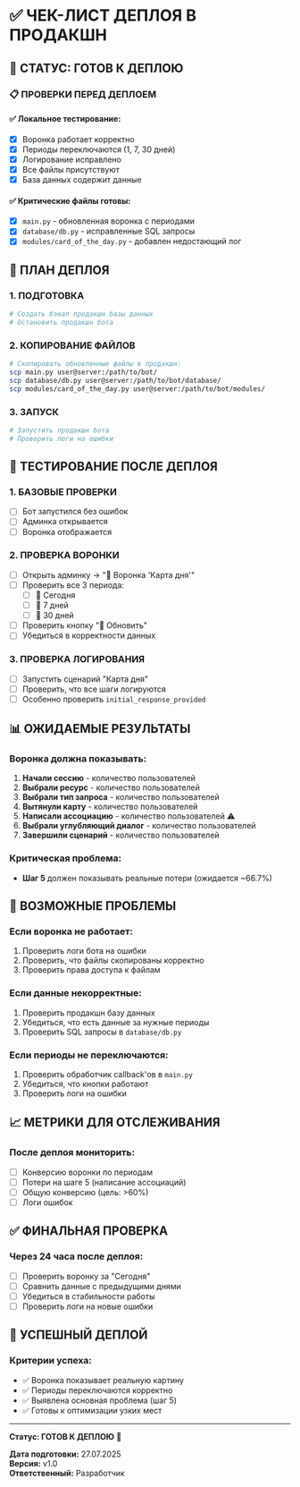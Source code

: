 # ✅ ЧЕК-ЛИСТ ДЕПЛОЯ В ПРОДАКШН

## 🚀 **СТАТУС: ГОТОВ К ДЕПЛОЮ**

### 📋 **ПРОВЕРКИ ПЕРЕД ДЕПЛОЕМ**

#### ✅ **Локальное тестирование:**
- [x] Воронка работает корректно
- [x] Периоды переключаются (1, 7, 30 дней)
- [x] Логирование исправлено
- [x] Все файлы присутствуют
- [x] База данных содержит данные

#### ✅ **Критические файлы готовы:**
- [x] `main.py` - обновленная воронка с периодами
- [x] `database/db.py` - исправленные SQL запросы
- [x] `modules/card_of_the_day.py` - добавлен недостающий лог

## 🔄 **ПЛАН ДЕПЛОЯ**

### **1. ПОДГОТОВКА**
```bash
# Создать бэкап продакшн базы данных
# Остановить продакшн бота
```

### **2. КОПИРОВАНИЕ ФАЙЛОВ**
```bash
# Скопировать обновленные файлы в продакшн:
scp main.py user@server:/path/to/bot/
scp database/db.py user@server:/path/to/bot/database/
scp modules/card_of_the_day.py user@server:/path/to/bot/modules/
```

### **3. ЗАПУСК**
```bash
# Запустить продакшн бота
# Проверить логи на ошибки
```

## 🧪 **ТЕСТИРОВАНИЕ ПОСЛЕ ДЕПЛОЯ**

### **1. БАЗОВЫЕ ПРОВЕРКИ**
- [ ] Бот запустился без ошибок
- [ ] Админка открывается
- [ ] Воронка отображается

### **2. ПРОВЕРКА ВОРОНКИ**
- [ ] Открыть админку → "🔄 Воронка 'Карта дня'"
- [ ] Проверить все 3 периода:
  - [ ] 📅 Сегодня
  - [ ] 📅 7 дней
  - [ ] 📅 30 дней
- [ ] Проверить кнопку "🔄 Обновить"
- [ ] Убедиться в корректности данных

### **3. ПРОВЕРКА ЛОГИРОВАНИЯ**
- [ ] Запустить сценарий "Карта дня"
- [ ] Проверить, что все шаги логируются
- [ ] Особенно проверить `initial_response_provided`

## 📊 **ОЖИДАЕМЫЕ РЕЗУЛЬТАТЫ**

### **Воронка должна показывать:**
1. **Начали сессию** - количество пользователей
2. **Выбрали ресурс** - количество пользователей
3. **Выбрали тип запроса** - количество пользователей
4. **Вытянули карту** - количество пользователей
5. **Написали ассоциацию** - количество пользователей ⚠️
6. **Выбрали углубляющий диалог** - количество пользователей
7. **Завершили сценарий** - количество пользователей

### **Критическая проблема:**
- **Шаг 5** должен показывать реальные потери (ожидается ~66.7%)

## 🚨 **ВОЗМОЖНЫЕ ПРОБЛЕМЫ**

### **Если воронка не работает:**
1. Проверить логи бота на ошибки
2. Проверить, что файлы скопированы корректно
3. Проверить права доступа к файлам

### **Если данные некорректные:**
1. Проверить продакшн базу данных
2. Убедиться, что есть данные за нужные периоды
3. Проверить SQL запросы в `database/db.py`

### **Если периоды не переключаются:**
1. Проверить обработчик callback'ов в `main.py`
2. Убедиться, что кнопки работают
3. Проверить логи на ошибки

## 📈 **МЕТРИКИ ДЛЯ ОТСЛЕЖИВАНИЯ**

### **После деплоя мониторить:**
- [ ] Конверсию воронки по периодам
- [ ] Потери на шаге 5 (написание ассоциаций)
- [ ] Общую конверсию (цель: >60%)
- [ ] Логи ошибок

## ✅ **ФИНАЛЬНАЯ ПРОВЕРКА**

### **Через 24 часа после деплоя:**
- [ ] Проверить воронку за "Сегодня"
- [ ] Сравнить данные с предыдущими днями
- [ ] Убедиться в стабильности работы
- [ ] Проверить логи на новые ошибки

## 🎯 **УСПЕШНЫЙ ДЕПЛОЙ**

### **Критерии успеха:**
- ✅ Воронка показывает реальную картину
- ✅ Периоды переключаются корректно
- ✅ Выявлена основная проблема (шаг 5)
- ✅ Готовы к оптимизации узких мест

---

**Статус: ГОТОВ К ДЕПЛОЮ** 🚀

**Дата подготовки:** 27.07.2025  
**Версия:** v1.0  
**Ответственный:** Разработчик 